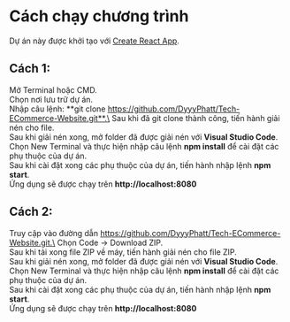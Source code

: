 # Cách chạy chương trình

Dự án này được khởi tạo với [Create React App](https://github.com/facebook/create-react-app).

## Cách 1:

Mở Terminal hoặc CMD.\
Chọn nơi lưu trữ dự án.\
Nhập câu lệnh: **git clone https://github.com/DyyyPhatt/Tech-ECommerce-Website.git**.\
Sau khi đã git clone thành công, tiến hành giải nén cho file.\
Sau khi giải nén xong, mở folder đã được giải nén với **Visual Studio Code**.\
Chọn New Terminal và thực hiện nhập câu lệnh **npm install** để cài đặt các phụ thuộc của dự án.\
Sau khi cài đặt xong các phụ thuộc của dự án, tiến hành nhập lệnh **npm start**.\
Ứng dụng sẽ được chạy trên **http://localhost:8080**

## Cách 2:

Truy cập vào đường dẫn https://github.com/DyyyPhatt/Tech-ECommerce-Website.git.\
Chọn Code -> Download ZIP.\
Sau khi tải xong file ZIP về máy, tiến hành giải nén cho file ZIP.\
Sau khi giải nén xong, mở folder đã được giải nén với **Visual Studio Code**.\
Chọn New Terminal và thực hiện nhập câu lệnh **npm install** để cài đặt các phụ thuộc của dự án.\
Sau khi cài đặt xong các phụ thuộc của dự án, tiến hành nhập lệnh **npm start**.\
Ứng dụng sẽ được chạy trên **http://localhost:8080**
